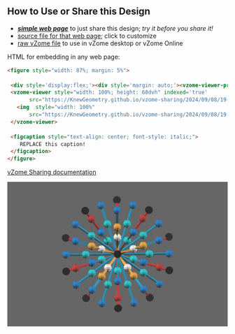 
## How to Use or Share this Design

 - [***simple web page***](<https://KnewGeometry.github.io/vzome-sharing/2024/09/08/19-49-51-Knew-Geometry-CosmicMind™-Golden-Spheres-Kit/>) to just share this design; *try it before you share it!*
 - [source file for that web page](<https://github.com/KnewGeometry/vzome-sharing/edit/main/2024/09/08/19-49-51-Knew-Geometry-CosmicMind™-Golden-Spheres-Kit/index.md>); click to customize
 - [raw vZome file](<https://raw.githubusercontent.com/KnewGeometry/vzome-sharing/main/2024/09/08/19-49-51-Knew-Geometry-CosmicMind™-Golden-Spheres-Kit/Knew-Geometry-CosmicMind™-Golden-Spheres-Kit.vZome>) to use in vZome desktop or vZome Online
 
 HTML for embedding in any web page:
 ```html
<figure style="width: 87%; margin: 5%">
  
  <div style='display:flex;'><div style='margin: auto;'><vzome-viewer-previous load-camera='true' label='prev step'></vzome-viewer-previous><vzome-viewer-next load-camera='true' label='next step'></vzome-viewer-next></div></div>
  <vzome-viewer style="width: 100%; height: 60dvh" indexed='true'
        src="https://KnewGeometry.github.io/vzome-sharing/2024/09/08/19-49-51-Knew-Geometry-CosmicMind™-Golden-Spheres-Kit/Knew-Geometry-CosmicMind™-Golden-Spheres-Kit.vZome" >
    <img  style="width: 100%"
        src="https://KnewGeometry.github.io/vzome-sharing/2024/09/08/19-49-51-Knew-Geometry-CosmicMind™-Golden-Spheres-Kit/Knew-Geometry-CosmicMind™-Golden-Spheres-Kit.png" >
  </vzome-viewer>

  <figcaption style="text-align: center; font-style: italic;">
     REPLACE this caption!
  </figcaption>
</figure>

 ```

[vZome Sharing documentation](https://vzome.github.io/vzome/sharing.html#how-it-works)

![Image](<Knew-Geometry-CosmicMind™-Golden-Spheres-Kit.png>)

